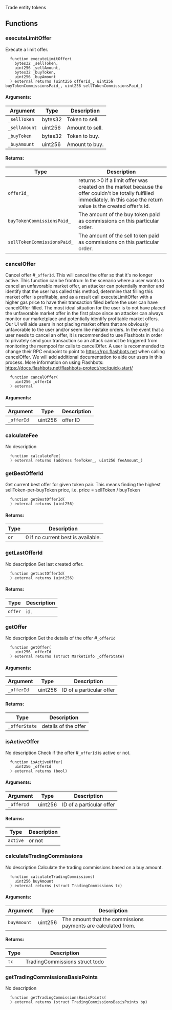 Trade entity tokens
## Functions
### executeLimitOffer
Execute a limit offer.
```solidity
  function executeLimitOffer(
    bytes32 _sellToken,
    uint256 _sellAmount,
    bytes32 _buyToken,
    uint256 _buyAmount
  ) external returns (uint256 offerId_, uint256 buyTokenCommissionsPaid_, uint256 sellTokenCommissionsPaid_)
```
#### Arguments:
| Argument | Type | Description |
| --- | --- | --- |
|`_sellToken` | bytes32 | Token to sell.
|`_sellAmount` | uint256 | Amount to sell.
|`_buyToken` | bytes32 | Token to buy.
|`_buyAmount` | uint256 | Amount to buy.
#### Returns:
| Type | Description |
| --- | --- |
|`offerId_` | returns >0 if a limit offer was created on the market because the offer couldn't be totally fulfilled immediately. In this case the return value is the created offer's id.
|`buyTokenCommissionsPaid_` | The amount of the buy token paid as commissions on this particular order.
|`sellTokenCommissionsPaid_` | The amount of the sell token paid as commissions on this particular order.
### cancelOffer
Cancel offer #`_offerId`. This will cancel the offer so that it's no longer active.
This function can be frontrun: In the scenario where a user wants to cancel an unfavorable market offer, an attacker can potentially monitor and identify
      that the user has called this method, determine that filling this market offer is profitable, and as a result call executeLimitOffer with a higher gas price to have
      their transaction filled before the user can have cancelOffer filled. The most ideal situation for the user is to not have placed the unfavorable market offer
      in the first place since an attacker can always monitor our marketplace and potentially identify profitable market offers. Our UI will aide users in not placing
      market offers that are obviously unfavorable to the user and/or seem like mistake orders. In the event that a user needs to cancel an offer, it is recommended to
      use Flashbots in order to privately send your transaction so an attack cannot be triggered from monitoring the mempool for calls to cancelOffer. A user is recommended
      to change their RPC endpoint to point to https://rpc.flashbots.net when calling cancelOffer. We will add additional documentation to aide our users in this process.
      More information on using Flashbots: https://docs.flashbots.net/flashbots-protect/rpc/quick-start/
```solidity
  function cancelOffer(
    uint256 _offerId
  ) external
```
#### Arguments:
| Argument | Type | Description |
| --- | --- | --- |
|`_offerId` | uint256 | offer ID
### calculateFee
No description
```solidity
  function calculateFee(
  ) external returns (address feeToken_, uint256 feeAmount_)
```
### getBestOfferId
Get current best offer for given token pair.
This means finding the highest sellToken-per-buyToken price, i.e. price = sellToken / buyToken
```solidity
  function getBestOfferId(
  ) external returns (uint256)
```
#### Returns:
| Type | Description |
| --- | --- |
|`or` | 0 if no current best is available.
### getLastOfferId
No description
Get last created offer.
```solidity
  function getLastOfferId(
  ) external returns (uint256)
```
#### Returns:
| Type | Description |
| --- | --- |
|`offer` | id.
### getOffer
No description
Get the details of the offer #`_offerId`
```solidity
  function getOffer(
    uint256 _offerId
  ) external returns (struct MarketInfo _offerState)
```
#### Arguments:
| Argument | Type | Description |
| --- | --- | --- |
|`_offerId` | uint256 | ID of a particular offer
#### Returns:
| Type | Description |
| --- | --- |
|`_offerState` | details of the offer
### isActiveOffer
No description
Check if the offer #`_offerId` is active or not.
```solidity
  function isActiveOffer(
    uint256 _offerId
  ) external returns (bool)
```
#### Arguments:
| Argument | Type | Description |
| --- | --- | --- |
|`_offerId` | uint256 | ID of a particular offer
#### Returns:
| Type | Description |
| --- | --- |
|`active` | or not
### calculateTradingCommissions
No description
Calculate the trading commissions based on a buy amount.
```solidity
  function calculateTradingCommissions(
    uint256 buyAmount
  ) external returns (struct TradingCommissions tc)
```
#### Arguments:
| Argument | Type | Description |
| --- | --- | --- |
|`buyAmount` | uint256 | The amount that the commissions payments are calculated from.
#### Returns:
| Type | Description |
| --- | --- |
|`tc` | TradingCommissions struct todo
### getTradingCommissionsBasisPoints
No description
```solidity
  function getTradingCommissionsBasisPoints(
  ) external returns (struct TradingCommissionsBasisPoints bp)
```

